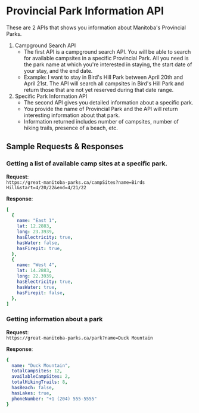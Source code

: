 # Provincial Park Information API 
These are 2 APIs that shows you information about Manitoba's Provincial Parks. 
1. Campground Search API 
   * The first API is a campground search API. You will be able to search for available campsites in a specific Provincial Park. All you need is the park name at which you're interested in staying, the start date of your stay, and the end date. 
   * Example: I want to stay in Bird's Hill Park between April 20th and April 21st. The API will search all campsites in Bird's Hill Park and return those that are not yet reserved during that date range. 
2. Specific Park Information API
   * The second API gives you detailed information about a specific park. 
   * You provide the name of Provincial Park and the API will return interesting information about that park. 
   * Information returned includes number of campsites, number of hiking trails, presence of a beach, etc. 

## Sample Requests & Responses

### Getting a list of available camp sites at a specific park.

**Request**:   
```https://great-manitoba-parks.ca/campSites?name=Birds Hill&start=4/20/22&end=4/21/22``` 

**Response**: 
```yaml
[
  {
    name: "East 1",
    lat: 12.2883,
    long: 23.3939,
    hasElectricity: true,
    hasWater: false,
    hasFirepit: true,
  },
  {
    name: "West 4",
    lat: 14.2883,
    long: 22.3939,
    hasElectricity: true,
    hasWater: true,
    hasFirepit: false,
  },
]
```

### Getting information about a park

**Request**:  
```https://great-manitoba-parks.ca/park?name=Duck Mountain``` 

**Response**: 
```yaml
{
  name: "Duck Mountain",
  totalCampSites: 12,
  availableCampSites: 2,
  totalHikingTrails: 8,
  hasBeach: false,
  hasLakes: true,
  phoneNumber: "+1 (204) 555-5555"
}
```


